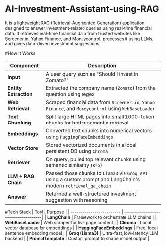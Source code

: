 # AI-Investment-Assistant-using-RAG
It is a lightweight RAG (Retrieval-Augmented Generation) application designed to answer investment-related queries using real-time financial data. It retrieves real-time financial data from trusted websites like Screener.in, Yahoo Finance, and Moneycontrol, processes it using LLMs, and gives data-driven investment suggestions.


#How It Works

| Component             | Description                                                                                                      |
| --------------------- | ---------------------------------------------------------------------------------------------------------------- |
| **Input**             | A user query such as "Should I invest in Zomato?"                                                                |
| **Entity Extraction** | Extracted the company name (`Zomato`) from the question using regex                                              |
| **Web Retrieval**     | Scraped financial data from `Screener.in`, `Yahoo Finance`, and `Moneycontrol` using `WebBaseLoader`             |
| **Text Chunking**     | Split large HTML pages into small 1000-token chunks for better semantic retrieval                                |
| **Embeddings**        | Converted text chunks into numerical vectors using `HuggingFaceEmbeddings`                                       |
| **Vector Store**      | Stored vectorized documents in a local persistent DB using `Chroma`                                              |
| **Retriever**         | On query, pulled top relevant chunks using semantic similarity (`k=5`)                                           |
| **LLM + RAG Chain**   | Passed those chunks to `Llama3` via `Groq API` using a custom prompt and LangChain's modern `retrieval_qa_chain` |
| **Answer**            | Returned a well-structured investment suggestion with reasoning                                                  |



#Tech Stack
| Tool                      | Purpose                              |
| ------------------------- | ------------------------------------ |
| **LangChain**             | Framework to orchestrate LLM chains  |
| **WebBaseLoader**         | Web scraper for live page content    |
| **Chroma**                | Local vector database for embeddings |
| **HuggingFaceEmbeddings** | Free, local sentence embedding model |
| **Groq (Llama3)**         | Ultra-fast, low-latency LLM backend  |
| **PromptTemplate**        | Custom prompt to shape model output  |
